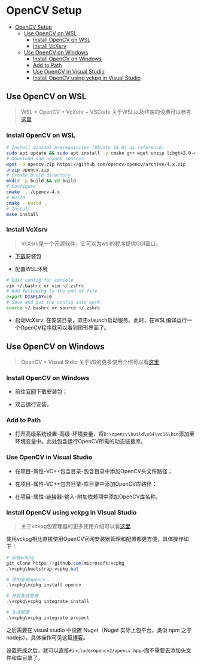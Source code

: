 # OpenCV Setup

- [OpenCV Setup](#opencv-setup)
  - [Use OpenCV on WSL](#use-opencv-on-wsl)
    - [Install OpenCV on WSL](#install-opencv-on-wsl)
    - [Install VcXsrv](#install-vcxsrv)
  - [Use OpenCV on Windows](#use-opencv-on-windows)
    - [Install OpenCV on Windows](#install-opencv-on-windows)
    - [Add to Path](#add-to-path)
    - [Use OpenCV in Visual Studio](#use-opencv-in-visual-studio)
    - [Install OpenCV using vckpg in Visual Studio](#install-opencv-using-vckpg-in-visual-studio)

## Use OpenCV on WSL

> WSL + OpenCV + VcXsrv + VSCode
> 关于WSL以及终端的设置可以参考[这里](https://github.com/Zhytou/CS-Notes/blob/main/tool/terminal/setup.md)

### Install OpenCV on WSL

``` bash
# Install minimal prerequisites (Ubuntu 18.04 as reference) 
sudo apt update && sudo apt install -y cmake g++ wget unzip libgtk2.0-dev pkg-config
# Download and unpack sources
wget -O opencv.zip https://github.com/opencv/opencv/archive/4.x.zip
unzip opencv.zip
# Create build directory
mkdir -p build && cd build
# Configure
cmake  ../opencv-4.x
# Build
cmake --build .
# Install
make install
```

### Install VcXsrv

> VcXsrv是一个开源软件，它可以为wsl的程序提供GUI窗口。

- [下载](https://sourceforge.net/projects/vcxsrv/)安装包

- 配置WSL环境

``` bash
# Edit config for console
vim ~/.bashrc or vim ~/.zshrc
# Add following to the end of file
export DISPLAY=:0
# Save and put the config into work
source ~/.bashrc or source ~/.zshrc
```

- 启动VcXsrv: 在安装目录，双击xlaunch启动服务。此时，在WSL编译运行一个OpenCV程序就可以看到图形界面了。

## Use OpenCV on Windows

> OpenCV + Visual Stdio
> 关于VS的更多使用介绍可以看[这里](https://github.com/Zhytou/CS-Notes/blob/main/tool/vs/vs.md)

### Install OpenCV on Windows

- 前往[官网](https://opencv.org/releases/)下载安装包；

- 双击运行安装。

### Add to Path

- 打开高级系统设置-高级-环境变量，将`D:\opencv\build\x64\vc16\bin`添加至环境变量中。此处包含运行OpenCV所需的动态链接库。

### Use OpenCV in Visual Studio

- 在项目-属性-VC++包含目录-包含目录中添加OpenCV头文件路径；

- 在项目-属性-VC++包含目录-库目录中添加OpenCV库路径；

- 在项目-属性-链接器-输入-附加依赖项中添加OpenCV库名称。

### Install OpenCV using vckpg in Visual Studio

> 关于vckpg包管理器的更多使用介绍可以看[这里](https://github.com/Zhytou/CS-Notes/blob/main/tool/vckpg/basis.md)

使用vckpg相比直接使用OpenCV官网安装器管理和配置都更方便，具体操作如下：

``` powershell
# 安装vckpg
git clone https://github.com/microsoft/vcpkg
.\vcpkg\bootstrap-vcpkg.bat

# 使用安装opencv
.\vcpkg\vcpkg install opencv

# 开启集成管理
.\vcpkg\vcpkg integrate install

# 生成配置
.\vcpkg\vcpkg integrate project
```

之后需要在 visual studio 中设置 Nuget（Nuget 实际上包平台，类似 npm 之于 nodejs），具体操作可见这篇[博客](https://zhuanlan.zhihu.com/p/153199835)。

设置完成之后，就可以直接`#include<opencv2/opencv.hpp>`而不需要去添加头文件和库目录了。
